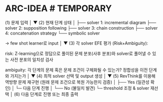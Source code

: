 # ARC-IDEA # TEMPORARY
(1) 문제 입력
│
▼
(2) 현재 단계 상태
│
├── solver 1: incremental diagram
├── solver 2: supposition following
├── solver 3: chain construction
├── solver 4: concatenation strategy
└── symbolic solver

→ few shot learner로 input
│
▼
(3) 각 solver EFE 평가 (Risk+Ambiguity):

risk: Z-learning으로 정답으로 풀이된 문제 분포(사후 분포)와 solver로 풀어낼 수 있는 사전 분포의 일치성 검사

ambiguity: 각 단계의 문제 혹은 문제 조건이 구체화될 수 있는가? 정합성을 이전 단계와 가지는가
│
▼
(4) 최적 solver 선택 및 output 생성
│
▼
(5) RevThink를 이용해 역방향 문제 재구현 (원래 문제 조건으로 복원 가능한지 검증)
│
├── Yes (일관성 확인)
│     └─ 다음 단계 진행
│
└── No (불일치 발견)
└─ threshold 조정 & solver 재선택
│
(6) 다음 단계로 진행 또는 최종 출력
